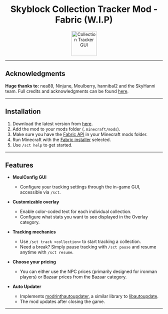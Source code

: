 <h1 align = "center">Skyblock Collection Tracker Mod - Fabric (W.I.P)</h1>


<div align="center">
  <img src="src/main/resources/assets/logo.jpg" alt="Collection Tracker GUI" width="80">
</div>

---

## Acknowledgments

**Huge thanks to:** nea89, Ninjune, Moulberry, hannibal2 and the SkyHanni team. Full credits and acknowledgments can be found [here](CREDITS.md).

---

## Installation

1. Download the latest version from [here](https://github.com/ChindeaYTB/SkyblockCollectionTracker/releases). 
2. Add the mod to your mods folder (`.minecraft/mods`).
3. Make sure you have the [Fabric API](https://modrinth.com/mod/fabric-api/versions) in your Minecraft mods folder.
4. Run Minecraft with the [Fabric installer](https://fabricmc.net/use/installer/) selected.
5. Use `/sct help` to get started.

---

## Features
- **MoulConfig GUI**
  - Configure your tracking settings through the in-game GUI, accessible via `/sct`.
     
- **Customizable overlay** 
  - Enable color-coded text for each individual collection.
  - Configure what stats you want to see displayed in the Overlay category.
    
- **Tracking mechanics**
  - Use `/sct track <collection>` to start tracking a collection.
  - Need a break? Simply pause tracking with `/sct pause` and resume anytime with `/sct resume`.

- **Choose your pricing**
  - You can either use the NPC prices (primarily designed for ironman players) or Bazaar prices from the Bazaar category.

- **Auto Updater**
  - Implements [modrinthautoupdater](https://github.com/ChindeaYTB/modrinthautoupdater), a similar library to [libautoupdate](https://github.com/nea89o/libautoupdate).
  - The mod updates after closing the game.
---

